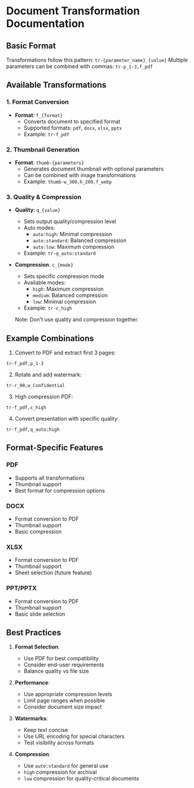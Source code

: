 # Document Transformation Documentation

## Basic Format
Transformations follow this pattern: `tr-{parameter_name}_{value}`
Multiple parameters can be combined with commas: `tr-p_1-3,f_pdf`

## Available Transformations

### 1. Format Conversion
- **Format**: `f_{format}`
  - Converts document to specified format
  - Supported formats: `pdf`, `docx`, `xlsx`, `pptx`
  - Example: `tr-f_pdf`

### 2. Thumbnail Generation
- **Format**: `thumb-{parameters}`
  - Generates document thumbnail with optional parameters
  - Can be combined with image transformations
  - Example: `thumb-w_300,h_200,f_webp`

### 3. Quality & Compression
- **Quality**: `q_{value}`
  - Sets output quality/compression level
  - Auto modes:
    - `auto:high`: Minimal compression
    - `auto:standard`: Balanced compression
    - `auto:low`: Maximum compression
  - Example: `tr-q_auto:standard`

- **Compression**: `c_{mode}`
  - Sets specific compression mode
  - Available modes:
    - `high`: Maximum compression
    - `medium`: Balanced compression
    - `low`: Minimal compression
  - Example: `tr-c_high`

  Note: Don't use quality and compression together.


## Example Combinations

1. Convert to PDF and extract first 3 pages:
```
tr-f_pdf,p_1-3
```

2. Rotate and add watermark:
```
tr-r_90,w_Confidential
```

3. High compression PDF:
```
tr-f_pdf,c_high
```

4. Convert presentation with specific quality:
```
tr-f_pdf,q_auto:high
```

## Format-Specific Features

### PDF
- Supports all transformations
- Thumbnail support
- Best format for compression options


### DOCX
- Format conversion to PDF
- Thumbnail support
- Basic compression

### XLSX
- Format conversion to PDF
- Thumbnail support
- Sheet selection (future feature)

### PPT/PPTX
- Format conversion to PDF
- Thumbnail support
- Basic slide selection


## Best Practices

1. **Format Selection**:
   - Use PDF for best compatibility
   - Consider end-user requirements
   - Balance quality vs file size

2. **Performance**:
   - Use appropriate compression levels
   - Limit page ranges when possible
   - Consider document size impact

3. **Watermarks**:
   - Keep text concise
   - Use URL encoding for special characters
   - Test visibility across formats

4. **Compression**:
   - Use `auto:standard` for general use
   - `high` compression for archival
   - `low` compression for quality-critical documents

